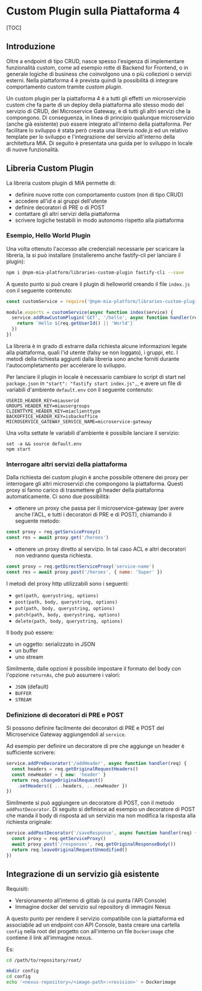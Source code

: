 # Custom Plugin sulla Piattaforma 4

[TOC]

## Introduzione

Oltre a endpoint di tipo CRUD, nasce spesso l'esigenza di implementare funzionalità custom, come ad esempio rotte di Backend for Frontend, o in generale logiche di business che coinvolgono una o più collezioni o servizi esterni. Nella piattaforma 4 è prevista quindi la possibilità di integrare comportamento custom tramite _custom plugin_.


Un custom plugin per la piattaforma 4 è a tutti gli effetti un microservizio custom che fa parte di un deploy della piattaforma allo stesso modo del servizio di CRUD, del Microservice Gateway, e di tutti gli altri servizi che la compongono. Di conseguenza, in linea di principio qualunque microservizio (anche già esistente) può essere integrato all'interno della piattaforma. Per facilitare lo sviluppo è stata però creata una libreria _node.js_ ed un relativo template per lo sviluppo e l'integrazione del servizio all'interno della architettura MIA. Di seguito è presentata una guida per lo sviluppo in locale di nuove funzionalità.

## Libreria Custom Plugin

La libreria custom plugin di MIA permette di:
* definire nuove rotte con comportamento custom (non di tipo CRUD)
* accedere all'id e ai gruppi dell'utente
* definire decoratori di PRE o di POST
* contattare gli altri servizi della piattaforma
* scrivere logiche testabili in modo autonomo rispetto alla piattaforma

### Esempio, Hello World Plugin

Una volta ottenuto l'accesso alle credenziali necessarie per scaricare la libreria, la si può installare (installeremo anche fastify-cli per lanciare il plugin):
```bash
npm i @npm-mia-platform/libraries-custom-plugin fastify-cli --save
```

A questo punto si può creare il plugin di helloworld creando il file `index.js` con il seguente contenuto:
```js
const customService = require('@npm-mia-platform/libraries-custom-plugin')()

module.exports = customService(async function index(service) {
  service.addRawCustomPlugin('GET', '/hello', async function handler(req) {
    return `Hello ${req.getUserId() || 'World'}`
  })
})
```

La libreria è in grado di estrarre dalla richiesta alcune informazioni legate alla piattaforma, quali l'id utente (falsy se non loggato), i gruppi, etc.
I metodi della richiesta aggiunti dalla libreria sono anche forniti durante l'autocompletamento per accelerare lo sviluppo.


Per lanciare il plugin in locale è necessario cambiare lo script di start nel `package.json` in `"start": "fastify start index.js",`, e avere un file di variabili d'ambiente `default.env` con il seguente contenuto:
```
USERID_HEADER_KEY=miauserid
GROUPS_HEADER_KEY=miausergroups
CLIENTTYPE_HEADER_KEY=miaclienttype
BACKOFFICE_HEADER_KEY=isbackoffice
MICROSERVICE_GATEWAY_SERVICE_NAME=microservice-gateway
```

Una volta settate le variabili d'ambiente è possibile lanciare il servizio:
```
set -a && source default.env
npm start
```

### Interrogare altri servizi della piattaforma
Dalla richiesta dei custom plugin è anche possibile ottenere dei proxy per interrogare gli altri microservizi che compongono la piattaforma.
Questi proxy si fanno carico di trasmettere gli header della piattaforma automaticamente.
Ci sono due possibilità:
* ottenere un proxy che passa per il microservice-gateway (per avere anche l'ACL, e tutti i decoratori di PRE e di POST), chiamando il seguente metodo:
```js
const proxy = req.getServiceProxy()
const res = await proxy.get('/heroes')
```
* ottenere un proxy diretto al servizio. In tal caso ACL e altri decoratori non vedranno questa richiesta.
```js
const proxy = req.getDirectServiceProxy('service-name')
const res = await proxy.post('/heroes', { name: 'Super' })
```

I metodi del proxy http utilizzabili sono i seguenti:
* `get(path, querystring, options)`
* `post(path, body, querystring, options)`
* `put(path, body, querystring, options)`
* `patch(path, body, querystring, options)`
* `delete(path, body, querystring, options)`

Il body può essere:
* un oggetto: serializzato in JSON
* un buffer
* uno stream

Similmente, dalle opzioni è possibile impostare il formato del body con l'opzione `returnAs`, che può assumere i valori:
* `JSON` (default)
* `BUFFER`
* `STREAM`

### Definizione di decoratori di PRE e POST

Si possono definire facilmente dei decoratori di PRE e POST del Microservice Gateway aggiungendoli al `service`.

Ad esempio per definire un decoratore di pre che aggiunge un header è sufficiente scrivere:
```js
service.addPreDecorator('/addHeader', async function handler(req) {
  const headers = req.getOriginalRequestHeaders()
  const newHeader = { new: 'header' }
  return req.changeOriginalRequest()
    .setHeaders({ ...headers, ...newHeader })
})
```

Similmente si può aggiungere un decoratore di POST, con il metodo `addPostDecorator`.
Di seguito si definisce ad esempio un decoratore di POST che manda il body di risposta ad un servizio ma non modifica la risposta alla richiesta originale:

```js
service.addPostDecorator('/saveResponse', async function handler(req) {
  const proxy = req.getServiceProxy()
  await proxy.post('/responses', req.getOriginalResponseBody())
  return req.leaveOriginalRequestUnmodified()
})
```

## Integrazione di un servizio già esistente

Requisiti:
* Versionamento all'interno di gitlab (a cui punta l'API Console)
* Immagine docker del servizio sul repository di immagini Nexus

A questo punto per rendere il servizio compatibile con la piattaforma ed associabile ad un endpoint con API Console, basta creare una cartella `config` nella root del progetto con all'interno un file `Dockerimage` che contiene il link all'immagine nexus.

Es:
```bash
cd /path/to/repository/root/

mkdir config
cd config
echo '<nexus-repository>/<image-path>:<revision>' > Dockerimage
```
